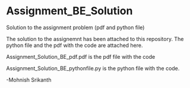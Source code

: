 # Assignment_BE_Solution
Solution to the assignment problem (pdf and python file)

The solution to the assignemnt has been attached to this repository.
The python file and the pdf with the code are attached here.

Assignment_Solution_BE_pdf.pdf is the pdf file with the code

Assignment_Solution_BE_pythonfile.py is the python file with the code.

-Mohnish Srikanth
